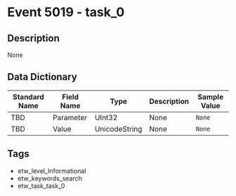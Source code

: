# Event 5019 - task_0

## Description
None

## Data Dictionary
|Standard Name|Field Name|Type|Description|Sample Value|
|---|---|---|---|---|
|TBD|Parameter|UInt32|None|`None`|
|TBD|Value|UnicodeString|None|`None`|

## Tags
* etw_level_Informational
* etw_keywords_search
* etw_task_task_0